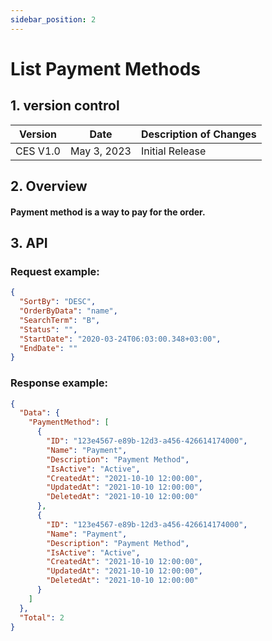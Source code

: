 ```yaml
---
sidebar_position: 2
---
```


# List Payment Methods

## 1. version control

| Version  | Date        | Description of Changes |
| -------- | ----------- | ---------------------- |
| CES V1.0 | May 3, 2023 | Initial Release        |

## 2. Overview

#### Payment method is a way to pay for the order.

## 3. API

### Request example:

```json
{
  "SortBy": "DESC",
  "OrderByData": "name",
  "SearchTerm": "B",
  "Status": "",
  "StartDate": "2020-03-24T06:03:00.348+03:00",
  "EndDate": ""
}
```

### Response example:

```json
{
  "Data": {
    "PaymentMethod": [
      {
        "ID": "123e4567-e89b-12d3-a456-426614174000",
        "Name": "Payment",
        "Description": "Payment Method",
        "IsActive": "Active",
        "CreatedAt": "2021-10-10 12:00:00",
        "UpdatedAt": "2021-10-10 12:00:00",
        "DeletedAt": "2021-10-10 12:00:00"
      },
      {
        "ID": "123e4567-e89b-12d3-a456-426614174000",
        "Name": "Payment",
        "Description": "Payment Method",
        "IsActive": "Active",
        "CreatedAt": "2021-10-10 12:00:00",
        "UpdatedAt": "2021-10-10 12:00:00",
        "DeletedAt": "2021-10-10 12:00:00"
      }
    ]
  },
  "Total": 2
}
```
